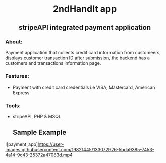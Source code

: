 <!-- PROJECT TITLE -->
  <h1 align="center">2ndHandIt app</h1>
 <h2 2 align="center">
    stripeAPI integrated payment application
    <br />
    </h2>

### About:
Payment application that collects credit card information from customeers, displays customer transaction ID after submission, the backend has a customers and transactions information page.

### Features:
* Payment with credit card credentials i.e VISA, Mastercard, American Express

### Tools:
* stripeAPI, PHP & MSQL
   
  ## Sample Example
![payment_app]https://user-images.githubusercontent.com/19821445/133072926-5bda9385-7453-4a14-9c43-25372a47083d.mp4
